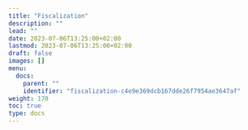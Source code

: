 ```yaml
---
title: "Fiscalization"
description: ""
lead: ""
date: 2023-07-06T13:25:00+02:00
lastmod: 2023-07-06T13:25:00+02:00
draft: false
images: []
menu:
  docs:
    parent: ""
    identifier: "fiscalization-c4e9e369dcb167dde26f7954ae3647af"
weight: 170
toc: true
type: docs
---
```

